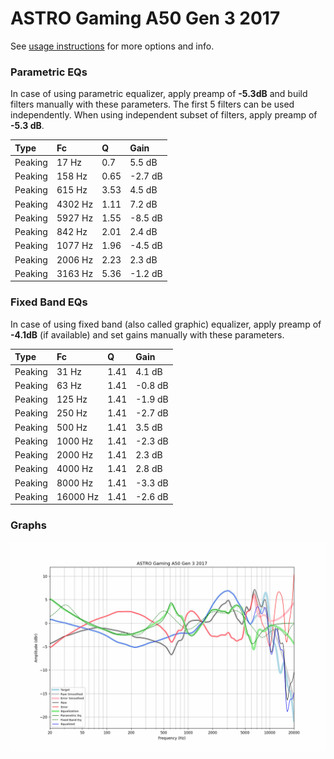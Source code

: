 # ASTRO Gaming A50 Gen 3 2017
See [usage instructions](https://github.com/jaakkopasanen/AutoEq#usage) for more options and info.

### Parametric EQs
In case of using parametric equalizer, apply preamp of **-5.3dB** and build filters manually
with these parameters. The first 5 filters can be used independently.
When using independent subset of filters, apply preamp of **-5.3 dB**.

| Type    | Fc      |    Q | Gain    |
|:--------|:--------|:-----|:--------|
| Peaking | 17 Hz   | 0.7  | 5.5 dB  |
| Peaking | 158 Hz  | 0.65 | -2.7 dB |
| Peaking | 615 Hz  | 3.53 | 4.5 dB  |
| Peaking | 4302 Hz | 1.11 | 7.2 dB  |
| Peaking | 5927 Hz | 1.55 | -8.5 dB |
| Peaking | 842 Hz  | 2.01 | 2.4 dB  |
| Peaking | 1077 Hz | 1.96 | -4.5 dB |
| Peaking | 2006 Hz | 2.23 | 2.3 dB  |
| Peaking | 3163 Hz | 5.36 | -1.2 dB |

### Fixed Band EQs
In case of using fixed band (also called graphic) equalizer, apply preamp of **-4.1dB**
(if available) and set gains manually with these parameters.

| Type    | Fc       |    Q | Gain    |
|:--------|:---------|:-----|:--------|
| Peaking | 31 Hz    | 1.41 | 4.1 dB  |
| Peaking | 63 Hz    | 1.41 | -0.8 dB |
| Peaking | 125 Hz   | 1.41 | -1.9 dB |
| Peaking | 250 Hz   | 1.41 | -2.7 dB |
| Peaking | 500 Hz   | 1.41 | 3.5 dB  |
| Peaking | 1000 Hz  | 1.41 | -2.3 dB |
| Peaking | 2000 Hz  | 1.41 | 2.3 dB  |
| Peaking | 4000 Hz  | 1.41 | 2.8 dB  |
| Peaking | 8000 Hz  | 1.41 | -3.3 dB |
| Peaking | 16000 Hz | 1.41 | -2.6 dB |

### Graphs
![](./ASTRO%20Gaming%20A50%20Gen%203%202017.png)